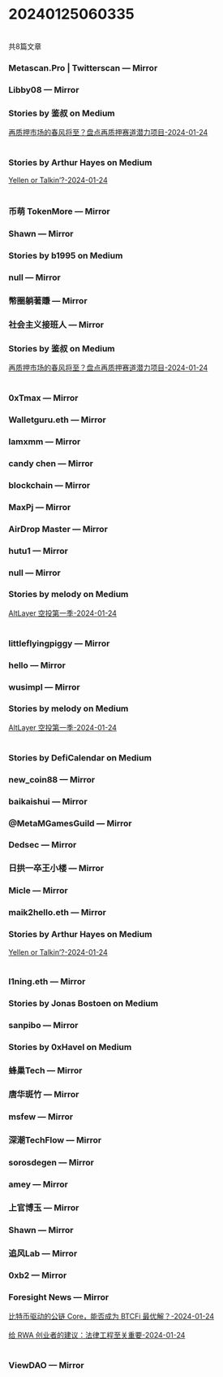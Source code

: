 <h1>20240125060335</h1><br/>共8篇文章


###  Metascan.Pro | Twitterscan — Mirror







###  Libby08 — Mirror









###  Stories by 鉴叔 on Medium

<a target=_blank rel=nofollow href="https://medium.com/@jianshubiji/%E5%86%8D%E8%B4%A8%E6%8A%BC%E5%B8%82%E5%9C%BA%E7%9A%84%E6%98%A5%E9%A3%8E%E5%B0%86%E8%87%B3-%E7%9B%98%E7%82%B9%E5%86%8D%E8%B4%A8%E6%8A%BC%E8%B5%9B%E9%81%93%E6%BD%9C%E5%8A%9B%E9%A1%B9%E7%9B%AE-6e1d7849fa33?source=rss-bed923b52d0b------2" >再质押市场的春风将至？盘点再质押赛道潜力项目-2024-01-24</a><br/><br/>







###  Stories by Arthur Hayes on Medium

<a target=_blank rel=nofollow href="https://cryptohayes.medium.com/yellen-or-talkin-7fb4af9f6859?source=rss-2f6e06954878------2" >Yellen or Talkin’?-2024-01-24</a><br/><br/>













###  币萌 TokenMore — Mirror







###  Shawn — Mirror















###  Stories by b1995 on Medium









###  null — Mirror

















###  幣圈躺著賺 — Mirror









###  社会主义接班人 — Mirror













###  Stories by 鉴叔 on Medium

<a target=_blank rel=nofollow href="https://medium.com/@jianshubiji/%E5%86%8D%E8%B4%A8%E6%8A%BC%E5%B8%82%E5%9C%BA%E7%9A%84%E6%98%A5%E9%A3%8E%E5%B0%86%E8%87%B3-%E7%9B%98%E7%82%B9%E5%86%8D%E8%B4%A8%E6%8A%BC%E8%B5%9B%E9%81%93%E6%BD%9C%E5%8A%9B%E9%A1%B9%E7%9B%AE-6e1d7849fa33?source=rss-bed923b52d0b------2" >再质押市场的春风将至？盘点再质押赛道潜力项目-2024-01-24</a><br/><br/>

















###  0xTmax — Mirror







###  Walletguru.eth — Mirror



















###  Iamxmm — Mirror







###  candy chen — Mirror





















###  blockchain — Mirror













###  MaxPj — Mirror







###  AirDrop Master — Mirror











###  hutu1 — Mirror















###  null — Mirror











###  Stories by melody on Medium

<a target=_blank rel=nofollow href="https://medium.com/@melody8848/altlayer-%E7%A9%BA%E6%8A%95%E7%AC%AC%E4%B8%80%E5%AD%A3-4414814ccff6?source=rss-bfc6f454c0f9------2" >AltLayer 空投第一季-2024-01-24</a><br/><br/>







###  littleflyingpiggy — Mirror









###  hello — Mirror











###  wusimpl — Mirror









###  Stories by melody on Medium

<a target=_blank rel=nofollow href="https://medium.com/@melody8848/altlayer-%E7%A9%BA%E6%8A%95%E7%AC%AC%E4%B8%80%E5%AD%A3-4414814ccff6?source=rss-bfc6f454c0f9------2" >AltLayer 空投第一季-2024-01-24</a><br/><br/>





###  Stories by DefiCalendar on Medium











###  new_coin88 — Mirror











###  baikaishui — Mirror

















###  @MetaMGamesGuild — Mirror









###  Dedsec — Mirror













###  日拱一卒王小楼 — Mirror



























###  Micle — Mirror

























###  maik2hello.eth — Mirror













###  Stories by Arthur Hayes on Medium

<a target=_blank rel=nofollow href="https://cryptohayes.medium.com/yellen-or-talkin-7fb4af9f6859?source=rss-2f6e06954878------2" >Yellen or Talkin’?-2024-01-24</a><br/><br/>





###  l1ning.eth — Mirror







###  Stories by Jonas Bostoen on Medium









###  sanpibo — Mirror







###  Stories by 0xHavel on Medium









###  蜂巢Tech — Mirror







###  唐华斑竹 — Mirror









###  msfew — Mirror

















###  深潮TechFlow — Mirror







###  sorosdegen — Mirror











###  amey — Mirror









###  上官博玉 — Mirror







###  Shawn — Mirror















###  追风Lab — Mirror







###  0xb2 — Mirror











###  Foresight News — Mirror

<a target=_blank rel=nofollow href="https://mirror.xyz/foresightnews.eth/nLx9F01DypAN2HHi5ry1b-uZXufPIDpaajnzCnrqnio" >比特币驱动的公链 Core，能否成为 BTCFi 最优解？-2024-01-24</a><br/><br/><a target=_blank rel=nofollow href="https://mirror.xyz/foresightnews.eth/Yn-d2pTpOLuBWtQj3DNc1Ioay70oac-F5duBBw1MQIQ" >给 RWA 创业者的建议：法律工程至关重要-2024-01-24</a><br/><br/>











###  ViewDAO — Mirror







